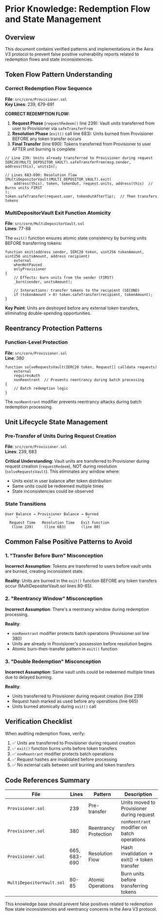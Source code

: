 # Prior Knowledge: Redemption Flow and State Management

## Overview
This document contains verified patterns and implementations in the Aera V3 protocol to prevent false positive vulnerability reports related to redemption flows and state inconsistencies.

## Token Flow Pattern Understanding

### Correct Redemption Flow Sequence
**File**: `src/core/Provisioner.sol`  
**Key Lines**: 239, 679-691

**CORRECT REDEMPTION FLOW:**
1. **Request Phase** (`requestRedeem()` line 239): Vault units transferred from user to Provisioner via `safeTransferFrom`
2. **Resolution Phase** (`exit()` call line 683): Units burned from Provisioner BEFORE any token transfer occurs
3. **Final Transfer** (line 690): Tokens transferred from Provisioner to user AFTER unit burning is complete

```solidity
// Line 239: Units already transferred to Provisioner during request
IERC20(MULTI_DEPOSITOR_VAULT).safeTransferFrom(msg.sender, address(this), unitsIn);

// Lines 683-690: Resolution flow
IMultiDepositorVault(MULTI_DEPOSITOR_VAULT).exit(
    address(this), token, tokenOut, request.units, address(this)  // Burns units FIRST
);
token.safeTransfer(request.user, tokenOutAfterTip);  // Then transfers tokens
```

### MultiDepositorVault Exit Function Atomicity
**File**: `src/core/MultiDepositorVault.sol`  
**Lines**: 77-88

The `exit()` function ensures atomic state consistency by burning units BEFORE transferring tokens:

```solidity
function exit(address sender, IERC20 token, uint256 tokenAmount, uint256 unitsAmount, address recipient)
    external
    whenNotPaused
    onlyProvisioner
{
    // Effects: burn units from the sender (FIRST)
    _burn(sender, unitsAmount);

    // Interactions: transfer tokens to the recipient (SECOND) 
    if (tokenAmount > 0) token.safeTransfer(recipient, tokenAmount);
}
```

**Key Point**: Units are destroyed before any external token transfers, eliminating double-spending opportunities.

## Reentrancy Protection Patterns

### Function-Level Protection
**File**: `src/core/Provisioner.sol`  
**Line**: 380

```solidity
function solveRequestsVault(IERC20 token, Request[] calldata requests) 
    external 
    requiresAuth 
    nonReentrant  // Prevents reentrancy during batch processing
{
    // Batch redemption logic
}
```

The `nonReentrant` modifier prevents reentrancy attacks during batch redemption processing.

## Unit Lifecycle State Management

### Pre-Transfer of Units During Request Creation
**File**: `src/core/Provisioner.sol`  
**Lines**: 239, 683

**Critical Understanding**: Vault units are transferred to Provisioner during request creation (`requestRedeem`), NOT during resolution (`solveRequestsVault`). This eliminates any window where:
- Units exist in user balance after token distribution
- Same units could be redeemed multiple times
- State inconsistencies could be observed

### State Transitions
```
User Balance → Provisioner Balance → Burned
     ^              ^                 ^
  Request Time   Resolution Time   Exit Function
   (line 239)     (line 683)       (line 80)
```

## Common False Positive Patterns to Avoid

### 1. "Transfer Before Burn" Misconception
**Incorrect Assumption**: Tokens are transferred to users before vault units are burned, creating inconsistent state.

**Reality**: Units are burned in the `exit()` function BEFORE any token transfers occur (MultiDepositorVault.sol lines 80-85).

### 2. "Reentrancy Window" Misconception  
**Incorrect Assumption**: There's a reentrancy window during redemption processing.

**Reality**: 
- `nonReentrant` modifier protects batch operations (Provisioner.sol line 380)
- Units are already in Provisioner's possession before resolution begins
- Atomic burn-then-transfer pattern in `exit()` function

### 3. "Double Redemption" Misconception
**Incorrect Assumption**: Same vault units could be redeemed multiple times due to delayed burning.

**Reality**:
- Units transferred to Provisioner during request creation (line 239)
- Request hash marked as used before any operations (line 665)
- Units burned atomically during `exit()` call

## Verification Checklist

When auditing redemption flows, verify:

1. ✅ Units are transferred to Provisioner during request creation
2. ✅ `exit()` function burns units before token transfers
3. ✅ `nonReentrant` modifier protects batch operations
4. ✅ Request hashes are invalidated before processing
5. ✅ No external calls between unit burning and token transfers

## Code References Summary

| File | Lines | Pattern | Description |
|------|-------|---------|-------------|
| `Provisioner.sol` | 239 | Pre-transfer | Units moved to Provisioner during request |
| `Provisioner.sol` | 380 | Reentrancy Protection | `nonReentrant` modifier on batch operations |
| `Provisioner.sol` | 665, 683-690 | Resolution Flow | Hash invalidation → exit() → token transfer |
| `MultiDepositorVault.sol` | 80-85 | Atomic Operations | Burn units before transferring tokens |

This knowledge base should prevent false positives related to redemption flow state inconsistencies and reentrancy concerns in the Aera V3 protocol. 